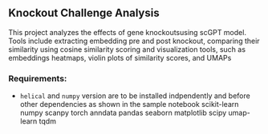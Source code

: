## Knockout Challenge Analysis
This project analyzes the effects of gene knockoutsusing scGPT model. 
Tools include extracting embedding pre and post knockout, comparing 
their similarity using cosine similarity scoring and visualization tools,
such as embeddings heatmaps, violin plots of similarity scores, and
UMAPs 

### Requirements:
- `helical` and `numpy` version are to be installed indpendently and before other dependencies as shown in the sample notebook
scikit-learn
numpy
scanpy
torch
anndata
pandas
seaborn
matplotlib
scipy
umap-learn
tqdm



